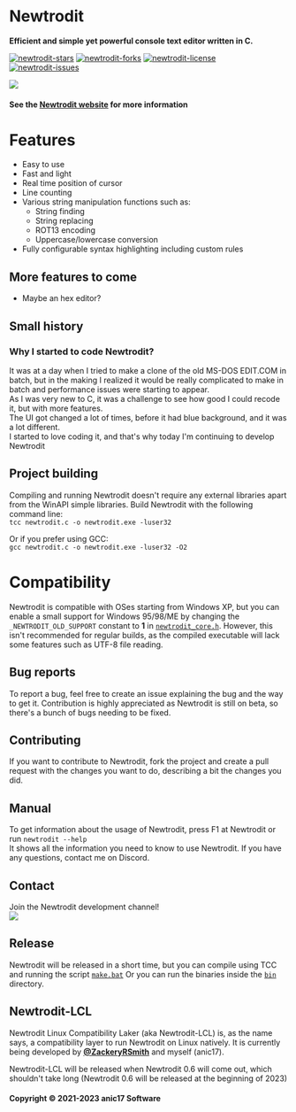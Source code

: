 <div class="newtrodit-md">




# Newtrodit
**Efficient and simple yet powerful console text editor written in C.**
  
<a href="https://github.com/anic17/Newtrodit/stargazers">![newtrodit-stars](https://img.shields.io/github/stars/anic17/Newtrodit?color=yellow&style=flat-square)</a> <a href="https://github.com/anic17/Newtrodit/network/members">![newtrodit-forks](https://img.shields.io/github/forks/anic17/Newtrodit?style=flat-square)</a> <a href="https://www.gnu.org/licenses/gpl-3.0">![newtrodit-license](https://img.shields.io/github/license/anic17/Newtrodit?style=flat-square)</a> <a href="https://github.com/anic17/Newtrodit/issues">![newtrodit-issues](https://img.shields.io/github/issues/anic17/Newtrodit?style=flat-square)</a>

<a href="https://anic17.github.io/Newtrodit/"><img src="https://user-images.githubusercontent.com/58483910/144676737-67ae58a7-d085-4c1c-920e-b61a39cc09a5.png"></img></a>

#### See the [Newtrodit website](https://anic17.github.io/Newtrodit) for more information


# Features

- Easy to use
- Fast and light
- Real time position of cursor
- Line counting
- Various string manipulation functions such as:
  - String finding
  - String replacing
  - ROT13 encoding
  - Uppercase/lowercase conversion
- Fully configurable syntax highlighting including custom rules

## More features to come

- Maybe an hex editor?

## Small history

### Why I started to code Newtrodit?

It was at a day when I tried to make a clone of the old MS-DOS EDIT.COM in batch, but in the making I realized it would be really complicated to make in batch and performance issues were starting to appear.  
As I was very new to C, it was a challenge to see how good I could recode it, but with more features.  
The UI got changed a lot of times, before it had blue background, and it was a lot different.  
I started to love coding it, and that's why today I'm continuing to develop Newtrodit

## Project building

Compiling and running Newtrodit doesn't require any external libraries apart from the WinAPI simple libraries. Build Newtrodit with the following command line:  
`tcc newtrodit.c -o newtrodit.exe -luser32`  

Or if you prefer using GCC:  
`gcc newtrodit.c -o newtrodit.exe -luser32 -O2`

# Compatibility

  Newtrodit is compatible with OSes starting from Windows XP, but you can enable a small support for Windows 95/98/ME by changing the `_NEWTRODIT_OLD_SUPPORT` constant to **1** in [`newtrodit_core.h`](../main/newtrodit_core.h).  However, this isn't recommended for regular builds, as the compiled executable will lack some features such as UTF-8 file reading.

## Bug reports

To report a bug, feel free to create an issue explaining the bug and the way to get it. Contribution is highly appreciated as Newtrodit is still on beta, so there's a bunch of bugs needing to be fixed.

## Contributing

If you want to contribute to Newtrodit, fork the project and create a pull request with the changes you want to do, describing a bit the changes you did.


## Manual
To get information about the usage of Newtrodit, press F1 at Newtrodit or run `newtrodit --help`  
It shows all the information you need to know to use Newtrodit. If you have any questions, contact me on <a href="https://discord.gg/J628dBqQgb" style="text-decoration: none">Discord</a>.

## Contact

Join the Newtrodit development channel!  
<a href="https://discord.gg/J628dBqQgb"><img src="https://img.shields.io/discord/728958932210679869"></a>


## Release

Newtrodit will be released in a short time, but you can compile using <a href="https://bellard.org/tcc/" style="text-decoration: none">TCC</a> and running the script [`make.bat`](../main/make.bat)
Or you can run the binaries inside the [`bin`](../main/bin/) directory.


## Newtrodit-LCL

Newtrodit Linux Compatibility Laker (aka Newtrodit-LCL) is, as the name says, a compatibility layer to run Newtrodit on Linux natively. It is currently being developed by **[@ZackeryRSmith](https://github.com/ZackeryRSmith)** and myself (anic17).  

Newtrodit-LCL will be released when Newtrodit 0.6 will come out, which shouldn't take long (Newtrodit 0.6 will be released at the beginning of 2023)

#### Copyright &copy; 2021-2023 anic17 Software
</div>

<!-- 
View counter 
-->
<img src="https://hits.seeyoufarm.com/api/count/incr/badge.svg?url=https%3A%2F%2Fgithub.com%2Fanic17%2FNewtrodit&count_bg=%23FFFFFF&title_bg=%23FFFFFF&icon=&icon_color=%23FFFFFF&title=hits&edge_flat=false" style="display:none" height=0 width=0>

